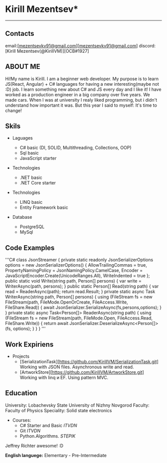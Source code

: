 # **Kirill Mezentsev***
---
## __Contacts__

email:[mezentsevkv91@gmail.com][mezentsevkv91@gmail.com] 
discord:[Kirill Mezentsev(@KirillVM)][OCB#1927]

## __ABOUT ME__

Hi!My name is Kirill. I am a beginner web developer.
My purpose is to learn JS(React, Angular) + C# languages for having a new interesting(maybe not :D) job.
I learn something new about C# and JS every day and I like it!
I have worked as a production engineer in a big company over five years. We made cars.
When I was at university I realy liked programming, but i didn't understand how important it was.
But this year I said to myself: It's time to change!

## __Skils__

* Laguages
   * C# basic (DI, SOLID, Multithreading, Collections, OOP)
   * Sql basic
   * JavaScript starter

* Technologies
   * .NET basic
   * .NET Core starter

* Technologies
   * LINQ basic
   * Entity Framework basic

* Database
   * PostgreSQL
   * MySql

## __Code Examples__

'''C#
    class JsonStreamer
    {
        private static readonly JsonSerializerOptions options = new JsonSerializerOptions()
        {
            AllowTrailingCommas = true,
            PropertyNamingPolicy = JsonNamingPolicy.CamelCase,
            Encoder = JavaScriptEncoder.Create(UnicodeRanges.All),
            WriteIndented = true
        };
        public static void Write<T>(string path, Person[] persons)
        {
            var write = WriterAsync<T>(path, persons);
        }
        public static Person[] Read<T>(string path)
        {
            var read = ReaderAsync<T>(path);
            return read.Result;
        }
        private static async Task WriterAsync<T>(string path, Person[] persons)
        {
            using (FileStream fs = new FileStream(path, FileMode.OpenOrCreate, FileAccess.Write, FileShare.Read))
            {
                await JsonSerializer.SerializeAsync(fs,persons,options);
            }
        }
        private static async Task<Person[]> ReaderAsync<T>(string path)
        {
            using (FileStream fs = new FileStream(path, FileMode.Open, FileAccess.Read, FileShare.Write))
            {
                return await JsonSerializer.DeserializeAsync<Person[]>(fs, options);
            }
        }
    }
'''
## __Work Expiriens__

* Projects
   * [SerializationTask][https://github.com/KirillVM/SerializationTask.git] Working with JSON files. Asynchronous write and read.
   * [ArtworkStore][https://github.com/KirillVM/ArtworkStore.git] Working with linq и EF. Using pattern MVC.

## __Education__

University: Lobachevsky State University of Nizhny Novgorod
Faculty: Faculty of Physics
Speciality: Solid state electronics

* Courses:
  * C# Starter and Basic *ITVDN*
  * Git *ITVDN*
  * Python.Algorithms. *STEPIK*

Jeffrey Richter awesome! :D

__English languege:__
Elementary - Pre-Intermediate